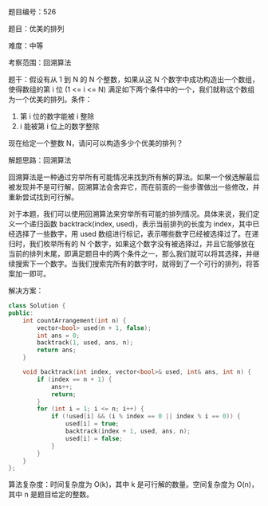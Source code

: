题目编号：526

题目：优美的排列

难度：中等

考察范围：回溯算法

题干：假设有从 1 到 N 的 N 个整数，如果从这 N 个数字中成功构造出一个数组，使得数组的第 i 位 (1 <= i <= N) 满足如下两个条件中的一个，我们就称这个数组为一个优美的排列。条件：

1. 第 i 位的数字能被 i 整除
2. i 能被第 i 位上的数字整除

现在给定一个整数 N，请问可以构造多少个优美的排列？

解题思路：回溯算法

回溯算法是一种通过穷举所有可能情况来找到所有解的算法。如果一个候选解最后被发现并不是可行解，回溯算法会舍弃它，而在前面的一些步骤做出一些修改，并重新尝试找到可行解。

对于本题，我们可以使用回溯算法来穷举所有可能的排列情况。具体来说，我们定义一个递归函数 backtrack(index, used)，表示当前排列的长度为 index，其中已经选择了一些数字，用 used 数组进行标记，表示哪些数字已经被选择过了。在递归时，我们枚举所有的 N 个数字，如果这个数字没有被选择过，并且它能够放在当前的排列末尾，即满足题目中的两个条件之一，那么我们就可以将其选择，并继续搜索下一个数字。当我们搜索完所有的数字时，就得到了一个可行的排列，将答案加一即可。

解决方案：

```cpp
class Solution {
public:
    int countArrangement(int n) {
        vector<bool> used(n + 1, false);
        int ans = 0;
        backtrack(1, used, ans, n);
        return ans;
    }

    void backtrack(int index, vector<bool>& used, int& ans, int n) {
        if (index == n + 1) {
            ans++;
            return;
        }
        for (int i = 1; i <= n; i++) {
            if (!used[i] && (i % index == 0 || index % i == 0)) {
                used[i] = true;
                backtrack(index + 1, used, ans, n);
                used[i] = false;
            }
        }
    }
};
```

算法复杂度：时间复杂度为 O(k)，其中 k 是可行解的数量。空间复杂度为 O(n)，其中 n 是题目给定的整数。